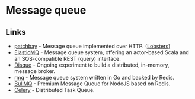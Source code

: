 # Message queue

## Links

* [patchbay](https://patchbay.pub/) - Message queue implemented over HTTP. \([Lobsters](https://lobste.rs/s/t8dsft/patchbay_poor_man_s_message_queue)\)
* [ElasticMQ](https://github.com/softwaremill/elasticmq) - Message queue system, offering an actor-based Scala and an SQS-compatible REST \(query\) interface.
* [Disque](https://github.com/antirez/disque-module) - Ongoing experiment to build a distributed, in-memory, message broker.
* [rmq](https://github.com/adjust/rmq) - Message queue system written in Go and backed by Redis.
* [BullMQ](https://github.com/taskforcesh/bullmq) - Premium Message Queue for NodeJS based on Redis.
* [Celery](https://github.com/celery/celery) - Distributed Task Queue.

